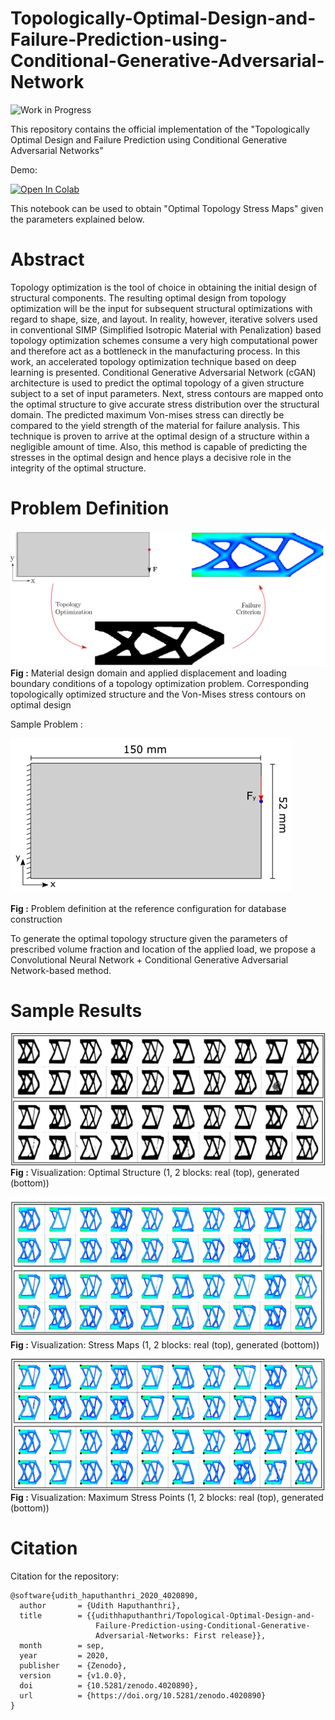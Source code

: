 # Topologically-Optimal-Design-and-Failure-Prediction-using-Conditional-Generative-Adversarial-Network

![Work in Progress](https://img.shields.io/badge/Work-In--Progress-purple.svg?longCache=true&style=popout-square)

This repository contains the official implementation of the "Topologically Optimal Design and Failure Prediction using Conditional Generative Adversarial Networks"

Demo:

[![Open In Colab](https://colab.research.google.com/assets/colab-badge.svg)](https://colab.research.google.com/github/udithhaputhanthri/Topological-Optimal-Design-and-Failure-Prediction-using-Conditional-Generative-Adversarial-Networks/blob/master/TopOpt_demo.ipynb)

This notebook can be used to obtain "Optimal Topology Stress Maps" given the parameters explained below.

# Abstract

Topology optimization is the tool of choice in obtaining the initial design of structural components. The resulting optimal design from topology optimization will be the input for subsequent structural optimizations with regard to shape, size, and layout. In reality, however, iterative solvers used in conventional SIMP (Simplified Isotropic Material with Penalization) based topology optimization schemes consume a very high computational power and therefore act as a bottleneck in the manufacturing process. In this work, an accelerated topology optimization technique based on deep learning is presented. Conditional Generative Adversarial Network (cGAN) architecture is used to predict the optimal topology of a given structure subject to a set of input parameters. Next, stress contours are mapped onto the optimal structure to give accurate stress distribution over the structural domain. The predicted maximum Von-mises stress can directly be compared to the yield strength of the material for failure analysis. This technique is proven to arrive at the optimal design of a structure within a negligible amount of time. Also, this method is capable of predicting the stresses in the optimal design and hence plays a decisive role in the integrity of the optimal structure.

# Problem Definition

![Problem Definition](results/problem_definition.png)
**Fig :** Material design domain and applied displacement and loading boundary conditions of a topology optimization problem. Corresponding topologically optimized structure and the Von-Mises stress contours on optimal design

Sample Problem : 

![Dimentions of sample ](results/sample_problem.png)

**Fig :** Problem definition at the reference configuration for database construction

To generate the optimal topology structure given the parameters of prescribed volume fraction and location of the applied load, we propose a Convolutional Neural Network + Conditional Generative Adversarial Network-based method.

# Sample Results

![](results/blackandwhite.png)
**Fig :** Visualization: Optimal Structure (1, 2 blocks: real (top), generated (bottom))

![](results/topopt.png)
**Fig :** Visualization: Stress Maps (1, 2 blocks: real (top), generated (bottom))

![](results/maxstress.png)
**Fig :** Visualization: Maximum Stress Points (1, 2 blocks: real (top), generated (bottom))



# Citation

Citation for the repository:

```
@software{udith_haputhanthri_2020_4020890,
  author       = {Udith Haputhanthri},
  title        = {{udithhaputhanthri/Topological-Optimal-Design-and- 
                   Failure-Prediction-using-Conditional-Generative-
                   Adversarial-Networks: First release}},
  month        = sep,
  year         = 2020,
  publisher    = {Zenodo},
  version      = {v1.0.0},
  doi          = {10.5281/zenodo.4020890},
  url          = {https://doi.org/10.5281/zenodo.4020890}
}
```
